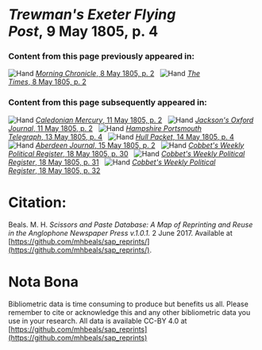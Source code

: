 # *Trewman's Exeter Flying Post*, 9 May 1805, p. 4  
  
### Content from this page previously appeared in:  
![Hand](http://scissorsandpaste.net/wp-content/uploads/2017/06/smallhandpointer.png) [*Morning Chronicle*, 8 May 1805, p. 2](https://mhbeals.github.io/sap_html/Morning-Chronicle/Morning-Chronicle-8-May-1805-p-2)  
![Hand](http://scissorsandpaste.net/wp-content/uploads/2017/06/smallhandpointer.png) [*The Times*, 8 May 1805, p. 2](https://mhbeals.github.io/sap_html/The-Times/The-Times-8-May-1805-p-2)  
  
### Content from this page subsequently appeared in:  
![Hand](http://scissorsandpaste.net/wp-content/uploads/2017/06/smallhandpointer.png) [*Caledonian Mercury*, 11 May 1805, p. 2](https://mhbeals.github.io/sap_html/Caledonian-Mercury/Caledonian-Mercury-11-May-1805-p-2)  
![Hand](http://scissorsandpaste.net/wp-content/uploads/2017/06/smallhandpointer.png) [*Jackson's Oxford Journal*, 11 May 1805, p. 2](https://mhbeals.github.io/sap_html/Jackson's-Oxford-Journal/Jackson's-Oxford-Journal-11-May-1805-p-2)  
![Hand](http://scissorsandpaste.net/wp-content/uploads/2017/06/smallhandpointer.png) [*Hampshire Portsmouth Telegraph*, 13 May 1805, p. 4](https://mhbeals.github.io/sap_html/Hampshire-Portsmouth-Telegraph/Hampshire-Portsmouth-Telegraph-13-May-1805-p-4)  
![Hand](http://scissorsandpaste.net/wp-content/uploads/2017/06/smallhandpointer.png) [*Hull Packet*, 14 May 1805, p. 4](https://mhbeals.github.io/sap_html/Hull-Packet/Hull-Packet-14-May-1805-p-4)  
![Hand](http://scissorsandpaste.net/wp-content/uploads/2017/06/smallhandpointer.png) [*Aberdeen Journal*, 15 May 1805, p. 2](https://mhbeals.github.io/sap_html/Aberdeen-Journal/Aberdeen-Journal-15-May-1805-p-2)  
![Hand](http://scissorsandpaste.net/wp-content/uploads/2017/06/smallhandpointer.png) [*Cobbet's Weekly Political Register*, 18 May 1805, p. 30](https://mhbeals.github.io/sap_html/Cobbet's-Weekly-Political-Register/Cobbet's-Weekly-Political-Register-18-May-1805-p-30)  
![Hand](http://scissorsandpaste.net/wp-content/uploads/2017/06/smallhandpointer.png) [*Cobbet's Weekly Political Register*, 18 May 1805, p. 31](https://mhbeals.github.io/sap_html/Cobbet's-Weekly-Political-Register/Cobbet's-Weekly-Political-Register-18-May-1805-p-31)  
![Hand](http://scissorsandpaste.net/wp-content/uploads/2017/06/smallhandpointer.png) [*Cobbet's Weekly Political Register*, 18 May 1805, p. 32](https://mhbeals.github.io/sap_html/Cobbet's-Weekly-Political-Register/Cobbet's-Weekly-Political-Register-18-May-1805-p-32)  


# Citation: 

Beals. M. H. *Scissors and Paste Database: A Map of Reprinting and Reuse in the Anglophone Newspaper Press v.1.0.1.* 2 June 2017. Available at [https://github.com/mhbeals/sap_reprints/](https://github.com/mhbeals/sap_reprints/). 

# Nota Bona

Bibliometric data is time consuming to produce but benefits us all. Please remember to cite or acknowledge this and any other bibliometric data you use in your research. All data is available CC-BY 4.0 at [https://github.com/mhbeals/sap_reprints](https://github.com/mhbeals/sap_reprints)